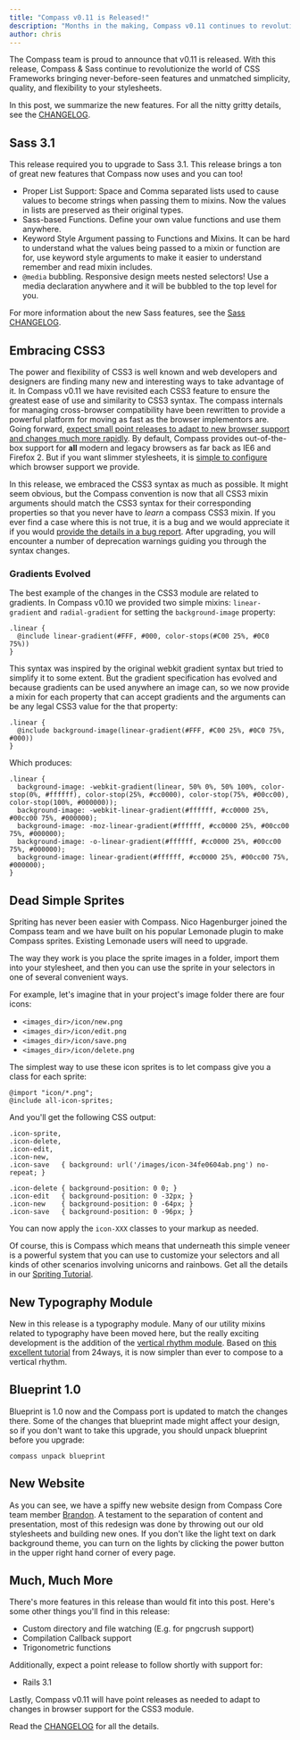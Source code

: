```yaml
---
title: "Compass v0.11 is Released!"
description: "Months in the making, Compass v0.11 continues to revolutionize CSS Frameworks."
author: chris
---
```


The Compass team is proud to announce that v0.11 is released. With this release, Compass & Sass continue to revolutionize the world of CSS Frameworks bringing never-before-seen features and unmatched simplicity, quality, and flexibility to your stylesheets.

In this post, we summarize the new features. For all the nitty gritty details, see the [CHANGELOG](/CHANGELOG/).

## Sass 3.1

This release required you to upgrade to Sass 3.1. This release brings a ton of great new features that Compass now uses and you can too!

* Proper List Support: Space and Comma separated lists used to cause values to become strings
  when passing them to mixins. Now the values in lists are preserved as their original types.
* Sass-based Functions. Define your own value functions and use them anywhere.
* Keyword Style Argument passing to Functions and Mixins. It can be hard to understand what
  the values being passed to a mixin or function are for, use keyword style arguments to
  make it easier to understand remember and read mixin includes.
* `@media` bubbling. Responsive design meets nested selectors! Use a media declaration anywhere and it
  will be bubbled to the top level for you.

For more information about the new Sass features, see the [Sass CHANGELOG](http://sass-lang.com/docs/yardoc/file.SASS_CHANGELOG.html).


## Embracing CSS3

The power and flexibility of CSS3 is well known and web developers and designers are finding many new and interesting ways to take advantage of it. In Compass v0.11 we have revisited each CSS3 feature to ensure the greatest ease of use and similarity to CSS3 syntax. The compass internals for managing cross-browser compatibility have been rewritten to provide a powerful platform for moving as fast as the browser implementors are. Going forward, <span style="text-decoration: underline;">expect small point releases to adapt to new browser support and changes much more rapidly</span>. By default, Compass provides out-of-the-box support for **all** modern and legacy browsers as far back as IE6 and Firefox 2. But if you want slimmer stylesheets, it is [simple to configure](/reference/compass/support/) which browser support we provide.

In this release, we embraced the CSS3 syntax as much as possible. It might seem obvious, but the Compass convention is now that all CSS3 mixin arguments should match the CSS3 syntax for their corresponding properties so that you never have to *learn* a compass CSS3 mixin. If you ever find a case where this is not true, it is a bug and we would appreciate it if you would [provide the details in a bug report](http://github.com/chriseppstein/compass/issues). After upgrading, you will encounter a number of deprecation warnings guiding you through the syntax changes.

### Gradients Evolved

The best example of the changes in the CSS3 module are related to gradients. In Compass v0.10 we provided two simple mixins: `linear-gradient` and `radial-gradient` for setting the `background-image` property:

    .linear {
      @include linear-gradient(#FFF, #000, color-stops(#C00 25%, #0C0 75%))
    }

This syntax was inspired by the original webkit gradient syntax but tried to simplify it to some extent. But the gradient specification has evolved and because gradients can be used anywhere an image can, so we now provide a mixin for each property that can accept gradients and the arguments
can be any legal CSS3 value for the that property:

    .linear {
      @include background-image(linear-gradient(#FFF, #C00 25%, #0C0 75%, #000))
    }

Which produces:

    .linear {
      background-image: -webkit-gradient(linear, 50% 0%, 50% 100%, color-stop(0%, #ffffff), color-stop(25%, #cc0000), color-stop(75%, #00cc00), color-stop(100%, #000000));
      background-image: -webkit-linear-gradient(#ffffff, #cc0000 25%, #00cc00 75%, #000000);
      background-image: -moz-linear-gradient(#ffffff, #cc0000 25%, #00cc00 75%, #000000);
      background-image: -o-linear-gradient(#ffffff, #cc0000 25%, #00cc00 75%, #000000);
      background-image: linear-gradient(#ffffff, #cc0000 25%, #00cc00 75%, #000000);
    }

## Dead Simple Sprites

Spriting has never been easier with Compass. Nico Hagenburger joined the Compass team and we have built on his popular Lemonade plugin to make Compass sprites. Existing Lemonade users will need to upgrade.

The way they work is you place the sprite images in a folder,
import them into your stylesheet, and then you can use the sprite in your selectors in one
of several convenient ways.

For example, let's imagine that in your project's image folder there are four icons:

* `<images_dir>/icon/new.png`
* `<images_dir>/icon/edit.png`
* `<images_dir>/icon/save.png`
* `<images_dir>/icon/delete.png`

The simplest way to use these icon sprites is to let compass give you a class for each sprite:
    
    @import "icon/*.png";
    @include all-icon-sprites;

And you'll get the following CSS output:

    .icon-sprite,
    .icon-delete,
    .icon-edit,
    .icon-new,
    .icon-save   { background: url('/images/icon-34fe0604ab.png') no-repeat; }
    
    .icon-delete { background-position: 0 0; }
    .icon-edit   { background-position: 0 -32px; }
    .icon-new    { background-position: 0 -64px; }
    .icon-save   { background-position: 0 -96px; }

You can now apply the `icon-XXX` classes to your markup as needed.

Of course, this is Compass which means that underneath this simple veneer is a powerful system that you can use to customize your selectors and all kinds of other scenarios involving unicorns and rainbows. Get all the details in our [Spriting Tutorial](/help/tutorials/spriting/).

## New Typography Module

New in this release is a typography module. Many of our utility mixins related to typography have been moved here, but the really exciting development is the addition of the [vertical rhythm module](/reference/compass/typography/vertical_rhythm/). Based on [this excellent tutorial](http://24ways.org/2006/compose-to-a-vertical-rhythm) from 24ways, it is now simpler than ever to compose to a vertical rhythm.

## Blueprint 1.0

Blueprint is 1.0 now and the Compass port is updated to match the changes there. Some of the changes that blueprint made might affect your design, so if you don't want to take this upgrade, you should unpack blueprint before you upgrade:

    compass unpack blueprint

## New Website

As you can see, we have a spiffy new website design from Compass Core team member [Brandon](http://brandonmathis.com). A testament to the separation of content and presentation, most of this redesign was done by throwing out our old stylesheets and building new ones. If you don't like the light text on dark background theme, you can turn on the lights by clicking the power button in the upper right hand corner of every page.

## Much, Much More

There's more features in this release than would fit into this post. Here's some other things you'll find in this release:

* Custom directory and file watching (E.g. for pngcrush support)
* Compilation Callback support
* Trigonometric functions

Additionally, expect a point release to follow shortly with support for:

* Rails 3.1

Lastly, Compass v0.11 will have point releases as needed to adapt to changes in browser support for the CSS3 module.

Read the [CHANGELOG](/CHANGELOG/) for all the details.




















